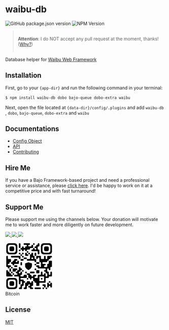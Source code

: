 # waibu-db

![GitHub package.json version](https://img.shields.io/github/package-json/v/ardhi/waibu-db) ![NPM Version](https://img.shields.io/npm/v/waibu-db)

> <br />**Attention**: I do NOT accept any pull request at the moment, thanks! ([Why?](wiki/CONTRIBUTING.md))<br /><br />

Database helper for [Waibu Web Framework](https://github.com/ardhi/waibu)

## Installation

First, go to your ```{app-dir}``` and run the following command in your terminal:

```bash
$ npm install waibu-db dobo bajo-queue dobo-extra waibu
```

Next, open the file located at ```{data-dir}/config/.plugins``` and add ```waibu-db``` , ```dobo```, ```bajo-queue```, ```dobo-extra``` and ```waibu```

## Documentations

- [Config Object](wiki/CONFIG.md)
- [API](https://ardhi.github.io/waibu-db)
- [Contributing](wiki/CONTRIBUTING.md)

## Hire Me

If you have a Bajo Framework-based project and need a professional service or assistance, please <a href="https://github.com/ardhi#professional-service">click here</a>. I'd be happy to work on it at a competitive price and with fast turnaround!

## Support Me

Please support me using the channels below. Your donation will motivate me to work faster and more diligently on future development.

<a href="https://github.com/sponsors/ardhi">
  <img src="https://img.shields.io/badge/Github-slategrey?style=flat&logo=github" height="50">
</a>
<a href="https://www.patreon.com/bajoframework">
  <img src="https://img.shields.io/badge/Patreon-f2c3b2?style=flat&logo=patreon" height="50">
</a>
<a href="https://www.paypal.com/ncp/payment/EWLERL7SCUU64">
  <img src="https://img.shields.io/badge/Paypal-blue?style=flat&logo=paypal" height="50">
</a>

<p>
<div><img alt="bc1qwtv78cwp9ef8hnqaw84fxg5856l0pggqe32g6f" src="docs/static/bitcoin.jpeg" width="150" height="150" /><br>Bitcoin</div>
</p>

## License

[MIT](LICENSE)
